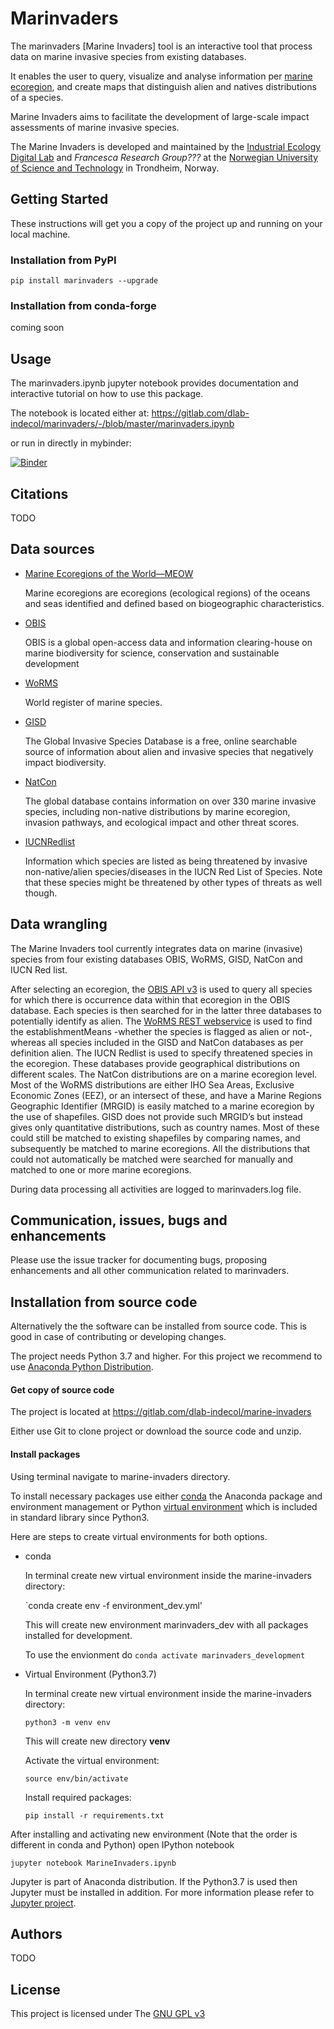 # Marinvaders

The marinvaders [Marine Invaders] tool is an interactive
tool that process data on marine invasive species from 
existing databases. 

It enables the user to query, visualize and analyse information per 
[marine ecoregion](https://academic.oup.com/bioscience/article/57/7/573/238419),
and create maps that distinguish alien and natives distributions 
of a species. 

Marine Invaders aims to facilitate the development 
of large-scale impact assessments of marine invasive species. 

The Marine Invaders is developed and maintained by the 
[Industrial Ecology Digital Lab](https://iedl.no) 
and *Francesca Research Group???* at the 
[Norwegian University of Science and Technology](https://www.ntnu.edu) 
in Trondheim, Norway. 


## Getting Started

These instructions will get you a copy of the project up and running on
your local machine.

### Installation from PyPI

`pip install marinvaders --upgrade`


### Installation from conda-forge

coming soon

## Usage

The marinvaders.ipynb jupyter notebook provides documentation and interactive tutorial on how to use this package.

The notebook is located either at:
https://gitlab.com/dlab-indecol/marinvaders/-/blob/master/marinvaders.ipynb

or run in directly in mybinder:

[![Binder](https://mybinder.org/badge_logo.svg)](https://mybinder.org/v2/gl/dlab-indecol%2Fmarinvaders/master?filepath=marinvaders.ipynb)

## Citations
TODO

## Data sources
* [Marine Ecoregions of the World—MEOW](https://en.wikipedia.org/wiki/Marine_ecoregions)

    Marine ecoregions are ecoregions (ecological regions) of the oceans and seas identified
    and defined based on biogeographic characteristics.

* [OBIS](https://obis.org/)

    OBIS is a global open-access data and information clearing-house on marine biodiversity
    for science, conservation and sustainable development

* [WoRMS](http://www.marinespecies.org/index.php)

    World register of marine species.

* [GISD](http://www.iucngisd.org/gisd/)

    The Global Invasive Species Database is a free, online searchable source of
    information about alien and invasive species that negatively impact biodiversity.

* [NatCon](https://www.conservationgateway.org/ConservationPractices/Marine/Pages/marineinvasives.aspx)

    The global database contains information on over 330 marine invasive species,
    including non-native distributions by marine ecoregion, invasion pathways,
     and ecological impact and other threat scores.

* [IUCNRedlist](https://www.iucnredlist.org/)

    Information which species are listed as being threatened by invasive non-native/alien species/diseases in the IUCN Red List of Species. 
    Note that these species might be threatened by other types of threats as well though.
     
## Data wrangling
The Marine Invaders tool currently integrates data on marine 
(invasive) species from four existing databases OBIS, WoRMS,
GISD, NatCon and IUCN Red list.

After selecting an ecoregion,
the [OBIS API v3](https://api.obis.org/) is used to query all 
species for which there is occurrence data within that ecoregion 
in the OBIS database. Each species is then searched for in the 
latter three databases to potentially identify as alien. 
The [WoRMS REST webservice](http://www.marinespecies.org/rest/)
is used to find the establishmentMeans -whether the species is 
flagged as alien or not-, whereas all species included in 
the GISD and NatCon databases as per definition alien. 
The IUCN Redlist is used to specify threatened species in the ecoregion.
These databases provide geographical distributions on different 
scales. The NatCon distributions are on a marine ecoregion level. 
Most of the WoRMS distributions are either IHO Sea Areas, 
Exclusive Economic Zones (EEZ), or an intersect of these, 
and have a Marine Regions Geographic Identifier (MRGID) is easily 
matched to a marine ecoregion by the use of shapefiles. 
GISD does not provide such MRGID’s but instead gives only 
quantitative distributions, such as country names. Most of these 
could still be matched to existing shapefiles by comparing names, 
and subsequently be matched to marine ecoregions. 
All the distributions that could not automatically be matched 
were searched for manually and matched to one or more marine 
ecoregions.

During data processing all activities are logged to marinvaders.log file.


## Communication, issues, bugs and enhancements

Please use the issue tracker for documenting bugs, proposing enhancements and all other communication related to marinvaders.

## Installation from source code

Alternatively the the software can be installed from source code.
This is good in case of contributing or developing changes.

The project needs Python 3.7 and higher. For this project
we recommend to use 
[Anaconda Python Distribution](https://www.anaconda.com/distribution/).

#### Get copy of source code 

The project is located at https://gitlab.com/dlab-indecol/marine-invaders

Either use Git to clone project or download the source code and unzip.


#### Install packages

Using terminal navigate to marine-invaders directory. 

To install necessary packages use either [conda](https://docs.conda.io/projects/conda/en/latest/user-guide/tasks/manage-environments.html)
the Anaconda package and environment management or 
Python [virtual environment](https://docs.python.org/3/library/venv.html) which is
included in standard library since Python3.
 

Here are steps to create virtual environments for both options.

- conda

    In terminal create new virtual environment inside the marine-invaders directory:

    `conda create env -f environment_dev.yml'

    This will create new environment marinvaders_dev with all packages installed for development. 
    
    To use the envionment do
    `conda activate marinvaders_development`


- Virtual Environment (Python3.7)

    In terminal create new virtual environment inside the marine-invaders directory:

    `python3 -m venv env`

    This will create new directory **venv** 

    Activate the virtual environment:

    `source env/bin/activate`

    Install required packages:

    `pip install -r requirements.txt`
    
After installing and activating new environment (Note that the order is different 
in conda and Python) open IPython notebook

`jupyter notebook MarineInvaders.ipynb`

Jupyter is part of Anaconda distribution. If the Python3.7 is used
then Jupyter must be installed in addition. For more information please refer to
[Jupyter project](https://jupyter.readthedocs.io/en/latest/install.html).


## Authors
TODO

## License
This project is licensed under The [GNU GPL v3](LICENSE)




